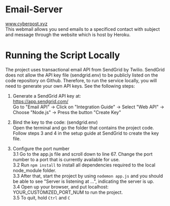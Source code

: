 # Email-Server
www.cyberpost.xyz <br/>
This webmail allows you send emails to a specificed contact with subject and message through the website which is host by Heroku.

# Running the Script Locally
The project uses transactional email API from SendGrid by Twilio. SendGrid does not allow the API key file (sendgrid.env) to be publicly listed on the code repository on Github. Therefore, to run the service locally, you will need to generate your own API keys. See the following steps: <br/>

1. Generate a SendGrid API key at: <br/>
https://app.sendgrid.com/ <br/>
Go to "Email API" -> Click on "Integration Guide" -> Select "Web API" -> Choose "Node.js" -> Press the button "Create Key"<br/>

2. Bind the key to the code: (sendgrid.env)<br/>
Open the terminal and go the folder that contains the project code. <br/>
Follow steps 3 and 4 in the setup guide at SendGrid to create the key file. <br/>

3. Configure the port number<br/>
 3.1 Go to the app.js file and scroll down to line 67. Change the port number to a port that is currently available for use. <br/>
 3.2 Run ```npm install``` to install all dependencies required to the local node_module folder. <br/>
 3.3 After that, start the project by using ```nodemon app.js``` and you should be able to see "Server is listening at ...", indicating the server is up.<br/>
 3.4 Open up your browser, and put localhost: YOUR_CUSTOMIZED_PORT_NUM to run the project.<br/>
 3.5 To quit, hold ```Ctrl``` and ```C```
